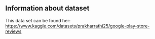 ## Information about dataset

This data set can be found her: https://www.kaggle.com/datasets/prakharrathi25/google-play-store-reviews
